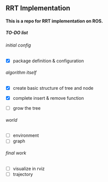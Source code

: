 ## RRT Implementation
#### This is a repo for RRT implementation on ROS.

##### TO-DO list
###### initial config
- [x] package definition & configuration

###### algorithm itself
- [x] create basic structure of tree and node
- [x] complete insert & remove function
- [ ] grow the tree


###### world
- [ ] environment
- [ ] graph

###### final work
- [ ] visualize in rviz
- [ ] trajectory